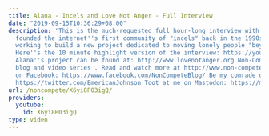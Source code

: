 ```yaml
---
title: Alana - Incels and Love Not Anger - Full Interview
date: "2019-09-15T10:36:29+08:00"
description: 'This is the much-requested full hour-long interview with Alana, who
  founded the internet''s first community of "incels" back in the 1990s and is today
  working to build a new project dedicated to moving lonely people "beyond incel."
  Here''s the 10 minute highlight version of the interview: https://youtu.be/I4okTu7NQq0
  Alana''s project can be found at: http://www.lovenotanger.org Non-Compete is a leftist
  blog and video series . Read and watch more at http://www.non-compete.com Subscribe
  on Facebook: https://www.facebook.com/NonCompeteBlog/ Be my comrade on Twitter:
  https://twitter.com/EmericanJohnson Toot at me on Mastodon: https://mastodon.social/@emerican'
url: /noncompete/X6yi8P03igQ/
providers:
  youtube:
    id: X6yi8P03igQ
type: video
---
```

